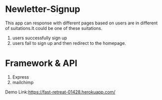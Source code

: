 # Newletter-Signup

This app can response with different pages based on users are in different of suitations.It could be one of these suitations. 
1) users successfully sign up
2) users fail to sign up and then redirect to the homepage.

# Framework & API
1) Express 
2) mailchimp


Demo Link:https://fast-retreat-01428.herokuapp.com/

